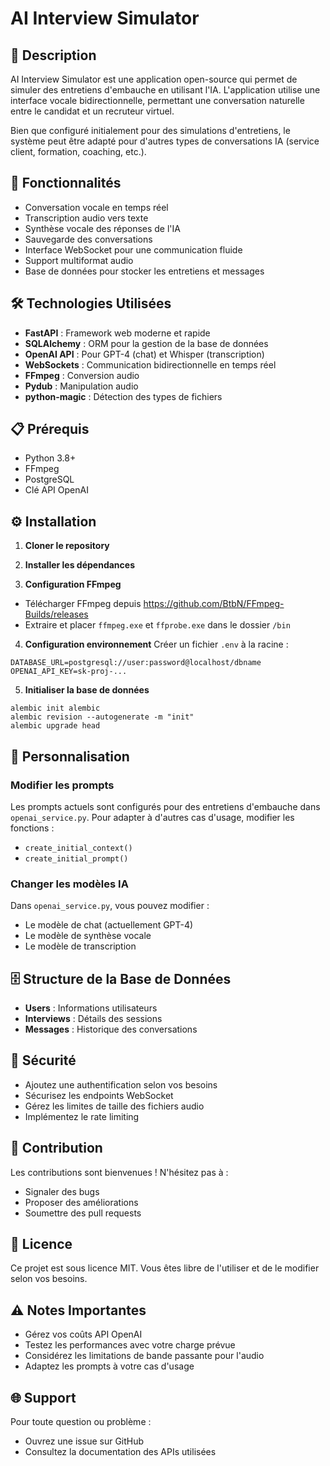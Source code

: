 # AI Interview Simulator

## 📝 Description
AI Interview Simulator est une application open-source qui permet de simuler des entretiens d'embauche en utilisant l'IA. L'application utilise une interface vocale bidirectionnelle, permettant une conversation naturelle entre le candidat et un recruteur virtuel.

Bien que configuré initialement pour des simulations d'entretiens, le système peut être adapté pour d'autres types de conversations IA (service client, formation, coaching, etc.).

## 🚀 Fonctionnalités
- Conversation vocale en temps réel
- Transcription audio vers texte
- Synthèse vocale des réponses de l'IA
- Sauvegarde des conversations
- Interface WebSocket pour une communication fluide
- Support multiformat audio
- Base de données pour stocker les entretiens et messages

## 🛠 Technologies Utilisées
- **FastAPI** : Framework web moderne et rapide
- **SQLAlchemy** : ORM pour la gestion de la base de données
- **OpenAI API** : Pour GPT-4 (chat) et Whisper (transcription)
- **WebSockets** : Communication bidirectionnelle en temps réel
- **FFmpeg** : Conversion audio
- **Pydub** : Manipulation audio
- **python-magic** : Détection des types de fichiers

## 📋 Prérequis
- Python 3.8+
- FFmpeg
- PostgreSQL
- Clé API OpenAI

## ⚙️ Installation

1. **Cloner le repository**

2. **Installer les dépendances**

3. **Configuration FFmpeg**
- Télécharger FFmpeg depuis https://github.com/BtbN/FFmpeg-Builds/releases
- Extraire et placer `ffmpeg.exe` et `ffprobe.exe` dans le dossier `/bin`

4. **Configuration environnement**
Créer un fichier `.env` à la racine :
```
DATABASE_URL=postgresql://user:password@localhost/dbname
OPENAI_API_KEY=sk-proj-...
```


5. **Initialiser la base de données**
```
alembic init alembic
alembic revision --autogenerate -m "init"
alembic upgrade head
```


## 🔧 Personnalisation

### Modifier les prompts
Les prompts actuels sont configurés pour des entretiens d'embauche dans `openai_service.py`. Pour adapter à d'autres cas d'usage, modifier les fonctions :
- `create_initial_context()`
- `create_initial_prompt()`

### Changer les modèles IA
Dans `openai_service.py`, vous pouvez modifier :
- Le modèle de chat (actuellement GPT-4)
- Le modèle de synthèse vocale
- Le modèle de transcription

## 🗄️ Structure de la Base de Données
- **Users** : Informations utilisateurs
- **Interviews** : Détails des sessions
- **Messages** : Historique des conversations

## 🔐 Sécurité
- Ajoutez une authentification selon vos besoins
- Sécurisez les endpoints WebSocket
- Gérez les limites de taille des fichiers audio
- Implémentez le rate limiting

## 🤝 Contribution
Les contributions sont bienvenues ! N'hésitez pas à :
- Signaler des bugs
- Proposer des améliorations
- Soumettre des pull requests

## 📄 Licence
Ce projet est sous licence MIT. Vous êtes libre de l'utiliser et de le modifier selon vos besoins.

## ⚠️ Notes Importantes
- Gérez vos coûts API OpenAI
- Testez les performances avec votre charge prévue
- Considérez les limitations de bande passante pour l'audio
- Adaptez les prompts à votre cas d'usage

## 🌐 Support
Pour toute question ou problème :
- Ouvrez une issue sur GitHub
- Consultez la documentation des APIs utilisées